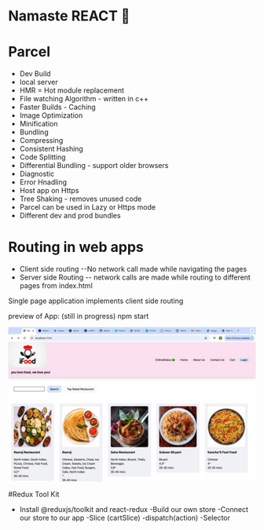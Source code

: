 # Namaste REACT 🚀


# Parcel

- Dev Build
- local server
- HMR = Hot module replacement
- File watching Algorithm - written in c++
- Faster Builds - Caching
- Image Optimization
- Minification 
- Bundling
- Compressing
- Consistent Hashing
- Code Splitting
- Differential Bundling - support older browsers
- Diagnostic
- Error Hnadling
- Host app on Https
- Tree Shaking - removes unused code 
- Parcel can be used in Lazy or Https mode
- Different dev and prod bundles

# Routing in web apps
- Client side routing --No network call made while navigating the pages
- Server side Routing -- network calls are made while routing to different pages from index.html

Single page application implements client side routing


preview of App: (still in progress)
npm start


![alt text](A0337583-0D1A-4D99-8095-594A6326939F_1_105_c.jpeg)

#Redux Tool Kit
- Install @reduxjs/toolkit and react-redux
-Build our own store
-Connect our store to our app
-Slice (cartSlice)
-dispatch(action)
-Selector

